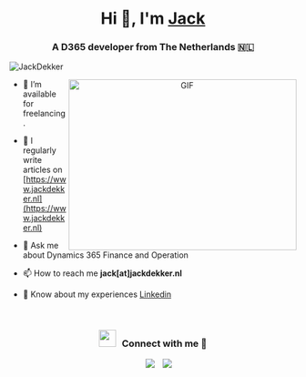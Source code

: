 <h1 align="center">Hi 👋, I'm <a href="https://100rabhcsmc.github.io/Me.io/" target="blank">
Jack</a></h1>
<h3 align="center">A D365 developer from The Netherlands &#127475;&#127473;</h3>

<p align="left"> <img src="https://www.dynamicserpconsultancy.nl" alt="JackDekker" /> </p>

<a target="_blank" align="center">
  <img align="right" top="500" height="300" width="400" alt="GIF" src="https://media.giphy.com/media/SWoSkN6DxTszqIKEqv/giphy.gif">
</a>

- 🤝 I’m available for freelancing.

- 📝 I regularly write articles on [https://www.jackdekker.nl](https://www.jackdekker.nl)

- 💬 Ask me about Dynamics 365 Finance and Operation

- 📫 How to reach me **jack[at]jackdekker.nl**

- 📄 Know about my experiences <a href="https://www.linkedin.com/in/jackydekker/" target="blank">Linkedin</a>
<br/>
<h3 align="center" > <img src="https://media.giphy.com/media/iY8CRBdQXODJSCERIr/giphy.gif" width="30" height="30" style="margin-right: 10px;">Connect with me 🤝 </h3>

<p align="center">
 <div align="center"  class="icons-social" style="margin-left: 10px;">
        <a style="margin-left: 10px;"  target="_blank" href="https://www.linkedin.com/in/jackydekker/">
			<img src="https://img.icons8.com/doodle/40/000000/linkedin--v2.png"></a>
        <a style="margin-left: 10px;" target="_blank" href="https://github.com/JackDekker">
		<img src="https://img.icons8.com/doodle/40/000000/github--v1.png"></a>
      </div>
</p>
